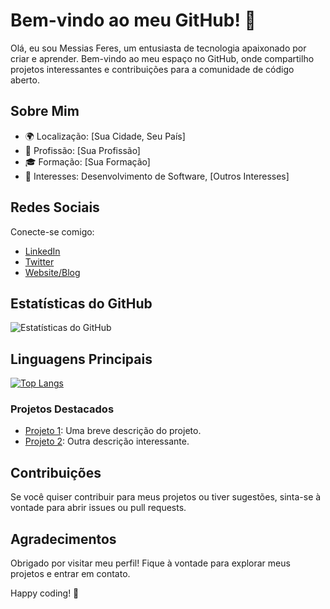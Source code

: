 # Bem-vindo ao meu GitHub! 👋

Olá, eu sou Messias Feres, um entusiasta de tecnologia apaixonado por criar e aprender. Bem-vindo ao meu espaço no GitHub, onde compartilho projetos interessantes e contribuições para a comunidade de código aberto.

## Sobre Mim

- 🌍 Localização: [Sua Cidade, Seu País]
- 💼 Profissão: [Sua Profissão]
- 🎓 Formação: [Sua Formação]
- 🚀 Interesses: Desenvolvimento de Software, [Outros Interesses]

## Redes Sociais

Conecte-se comigo:

- [LinkedIn](https://www.linkedin.com/in/messiasfcm/)
- [Twitter](https://twitter.com/seu_username)
- [Website/Blog](https://seuwebsite.com)

## Estatísticas do GitHub

![Estatísticas do GitHub](https://github-readme-stats.vercel.app/api?username=seu-username&show_icons=true&count_private=true&hide=issues&theme=dark)

## Linguagens Principais

[![Top Langs](https://github-readme-stats.vercel.app/api/top-langs/?username=seu-username&layout=compact&theme=dark)](https://github.com/anuraghazra/github-readme-stats)

### Projetos Destacados

- [Projeto 1](https://github.com/seu-username/projeto1): Uma breve descrição do projeto.
- [Projeto 2](https://github.com/seu-username/projeto2): Outra descrição interessante.

## Contribuições

Se você quiser contribuir para meus projetos ou tiver sugestões, sinta-se à vontade para abrir issues ou pull requests.

## Agradecimentos

Obrigado por visitar meu perfil! Fique à vontade para explorar meus projetos e entrar em contato.

Happy coding! 🚀
